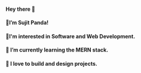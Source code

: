 #### Hey there 👋
#### 🍁I’m Sujit Panda!
#### 🙌I'm interested in Software and Web Development.
#### 🌱 I’m currently learning the MERN stack.
#### 💞️ I love to build and design projects.




